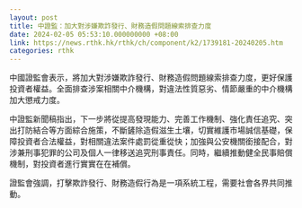 ```yaml
---
layout: post
title: 中證監：加大對涉嫌欺詐發行、財務造假問題線索排查力度
date: 2024-02-05 05:53:10.000000000 +08:00
link: https://news.rthk.hk/rthk/ch/component/k2/1739181-20240205.htm
categories: rthk
---
```


中國證監會表示，將加大對涉嫌欺詐發行、財務造假問題線索排查力度，更好保護投資者權益。全面排查涉案相關中介機構，對違法性質惡劣、情節嚴重的中介機構加大懲戒力度。

中證監新聞稿指出，下一步將從提高發現能力、完善工作機制、強化責任追究、突出打防結合等方面綜合施策，不斷鏟除造假滋生土壤，切實維護市場誠信基礎，保障投資者合法權益，對相關違法案件處罰從重從快；加強與公安機關銜接配合，對涉兼刑事犯罪的公司及個人一律移送追究刑事責任。同時，繼續推動健全民事賠償機制，對投資者進行實實在在補償。

證監會強調，打擊欺詐發行、財務造假行為是一項系統工程，需要社會各界共同推動。
